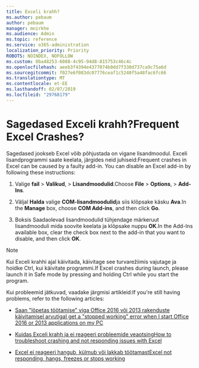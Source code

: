 ```yaml
---
title: Exceli krahh?
ms.author: pebaum
author: pebaum
manager: mnirkhe
ms.audience: Admin
ms.topic: reference
ms.service: o365-administration
localization_priority: Priority
ROBOTS: NOINDEX, NOFOLLOW
ms.custom: 0ba48253-6088-4c95-94d8-815753c46c4c
ms.openlocfilehash: aeeb3f4394e4377074b0dd7f330d737ca9c75a6d
ms.sourcegitcommit: f027e6f083dc07776ceaf1c5240f5a48fac6fc66
ms.translationtype: MT
ms.contentlocale: et-EE
ms.lasthandoff: 02/07/2019
ms.locfileid: "29768179"
---
```

# <a name="frequent-excel-crashes"></a><span data-ttu-id="1b078-102">Sagedased Exceli krahh?</span><span class="sxs-lookup"><span data-stu-id="1b078-102">Frequent Excel Crashes?</span></span>

<span data-ttu-id="1b078-p101">Sagedased jookseb Excel võib põhjustada on vigane lisandmoodul. Exceli lisandprogrammi saate keelata, järgides neid juhiseid:</span><span class="sxs-lookup"><span data-stu-id="1b078-p101">Frequent crashes in Excel can be caused by a faulty add-in. You can disable an Excel add-in by following these instructions:</span></span>
  
1. <span data-ttu-id="1b078-105">Valige **fail** \> **Valikud**, \> **Lisandmoodulid**.</span><span class="sxs-lookup"><span data-stu-id="1b078-105">Choose **File** \> **Options**, \> **Add-Ins**.</span></span>
    
2. <span data-ttu-id="1b078-106">Väljal **Halda** valige **COM-lisandmoodulid**ja siis klõpsake käsku **Ava**.</span><span class="sxs-lookup"><span data-stu-id="1b078-106">In the **Manage** box, choose **COM Add-ins**, and then click **Go**.</span></span>
    
3. <span data-ttu-id="1b078-107">Boksis Saadaolevad lisandmoodulid tühjendage märkeruut lisandmooduli mida soovite keelata ja klõpsake nuppu **OK**.</span><span class="sxs-lookup"><span data-stu-id="1b078-107">In the Add-Ins available box, clear the check box next to the add-in that you want to disable, and then click **OK**.</span></span>
    
> [!NOTE]
> <span data-ttu-id="1b078-108">Kui Exceli krahhi ajal käivitada, käivitage see turvarežiimis vajutage ja hoidke Ctrl, kui käivitate programmi.</span><span class="sxs-lookup"><span data-stu-id="1b078-108">If Excel crashes during launch, please launch it in Safe mode by pressing and holding Ctrl while you start the program.</span></span> 
  
<span data-ttu-id="1b078-109">Kui probleemid jätkuvad, vaadake järgmisi artikleid:</span><span class="sxs-lookup"><span data-stu-id="1b078-109">If you're still having problems, refer to the following articles:</span></span>
  
- [<span data-ttu-id="1b078-110">Saan "lõpetas töötamise" viga Office 2016 või 2013 rakenduste käivitamisel arvutiga</span><span class="sxs-lookup"><span data-stu-id="1b078-110">I get a "stopped working" error when I start Office 2016 or 2013 applications on my PC</span></span>](https://support.office.com/article/52bd7985-4e99-4a35-84c8-2d9b8301a2fa.aspx)
    
- [<span data-ttu-id="1b078-111">Kuidas Exceli krahh ja ei reageeri probleemide veaotsing</span><span class="sxs-lookup"><span data-stu-id="1b078-111">How to troubleshoot crashing and not responding issues with Excel</span></span>](https://support.microsoft.com/help/2758592/how-to-troubleshoot-crashing-and-not-responding-issues-with-excel)
    
- [<span data-ttu-id="1b078-112">Excel ei reageeri hangub, külmub või lakkab töötamast</span><span class="sxs-lookup"><span data-stu-id="1b078-112">Excel not responding, hangs, freezes or stops working</span></span>](https://support.office.com/article/37e7d3c9-9e84-40bf-a805-4ca6853a1ff4.aspx)
    
